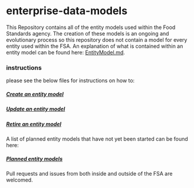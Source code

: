 # enterprise-data-models

This Repository contains all of the entity models used within the Food Standards agency. The creation of these models is an ongoing and evolutionary process so this repository does not contain a model for every entity used within the FSA. An explanation of what is contained within an entity model can be found here: [EntityModel.md](/EntityModel.md).

### instructions
please see the below files for instructions on how to:
##### [Create an entity model](/HowToCreateAnEntityModel.md)
##### [Update an entity model](/UpdatingAnExistingModel.md)
##### [Retire an entity model](/RetireAnExistingModel.md)

A list of planned entity models that have not yet been started can be found here:
##### [Planned entity models](/PlannedEntityModels.md)

Pull requests and issues from both inside and outside of the FSA are welcomed.
